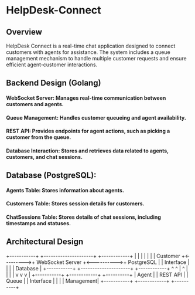 # HelpDesk-Connect
## Overview
HelpDesk Connect is a real-time chat application designed to connect customers with agents for assistance. The system includes a queue management mechanism to handle multiple customer requests and ensure efficient agent-customer interactions.

## Backend Design (Golang)

####  WebSocket Server: Manages real-time communication between customers and agents.
####  Queue Management: Handles customer queueing and agent availability.
####  REST API: Provides endpoints for agent actions, such as picking a customer from the queue.
####  Database Interaction: Stores and retrieves data related to agents, customers, and chat sessions.


## Database (PostgreSQL):

####  Agents Table: Stores information about agents.
####  Customers Table: Stores session details for customers.
####  ChatSessions Table: Stores details of chat sessions, including timestamps and statuses. 

## Architectural Design
 +-----------+           +---------------------+            +------------+
 |           |           |                     |            |            |
 | Customer  +<--------->+  WebSocket Server   +<---------->+ PostgreSQL |
 | Interface |           |                     |            |  Database  |
 +-----------+           +---------------------+            +------------+
                             ^            ^  |                  ^
                             |            |  |                  |
                             v            v  v                  |
                         +-----------+   +------------+     +----------+
                         | Agent     |   | REST API   |     | Queue    |
                         | Interface |   |            |     | Management|
                         +-----------+   +------------+     +----------+
